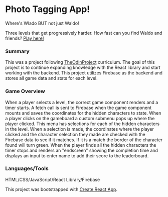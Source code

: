 # Photo Tagging App!

Where's Wlado BUT not just Waldo!

Three levels that get progressively harder. How fast can you find Waldo and friends?
[Play here!](fpsbowser.github.io/photo-tagging-app/)

### Summary

This was a project following [TheOdinProject](https://www.theodinproject.com/lessons/node-path-javascript-where-s-waldo-a-photo-tagging-app) curriculum. The goal of this project is to continue expanding knowledge with the React library and start working with the backend. This project utilizes Firebase as the backend and stores all game data and stats for each level.

### Game Overview

When a player selects a level, the correct game component renders and a timer starts. A fetch call is sent to Firebase when the game component mounts and saves the coordinates for the hidden characters to state. When a player clicks on the gameboard a custom submenu pops up where the player clicked. This menu has selections for each of the hidden characters in the level. When a selection is made, the coordinates where the player clicked and the character selection they made are checked with the Firebase data to see if it matches. If it is a match the border of the character found will turn green. When the player finds all the hidden characters the timer stops and renders an "endscreen" showing the completion time and displays an input to enter name to add their score to the leaderboard.

### Languages/Tools

HTML/CSS/JavaScript/React Library/Firebase

This project was bootstrapped with [Create React App](https://github.com/facebook/create-react-app).
